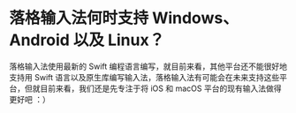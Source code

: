 # 落格输入法何时支持 Windows、Android 以及 Linux？

落格输入法使用最新的 Swift 编程语言编写，就目前来看，其他平台还不能很好地支持用 Swift 语言以及原生库编写输入法，落格输入法有可能会在未来支持这些平台，但就目前来看，我们还是先专注于将 iOS 和 macOS 平台的现有输入法做得更好吧 ：）



